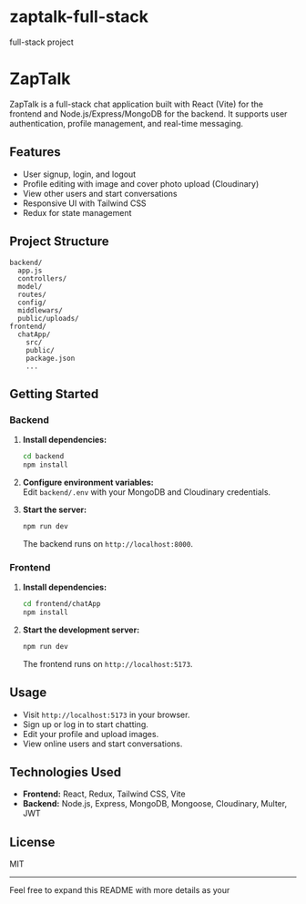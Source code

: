 # zaptalk-full-stack
full-stack project
# ZapTalk

ZapTalk is a full-stack chat application built with React (Vite) for the frontend and Node.js/Express/MongoDB for the backend. It supports user authentication, profile management, and real-time messaging.

## Features

- User signup, login, and logout
- Profile editing with image and cover photo upload (Cloudinary)
- View other users and start conversations
- Responsive UI with Tailwind CSS
- Redux for state management

## Project Structure

```
backend/
  app.js
  controllers/
  model/
  routes/
  config/
  middlewars/
  public/uploads/
frontend/
  chatApp/
    src/
    public/
    package.json
    ...
```

## Getting Started

### Backend

1. **Install dependencies:**
   ```sh
   cd backend
   npm install
   ```
2. **Configure environment variables:**  
   Edit `backend/.env` with your MongoDB and Cloudinary credentials.

3. **Start the server:**
   ```sh
   npm run dev
   ```
   The backend runs on `http://localhost:8000`.

### Frontend

1. **Install dependencies:**
   ```sh
   cd frontend/chatApp
   npm install
   ```
2. **Start the development server:**
   ```sh
   npm run dev
   ```
   The frontend runs on `http://localhost:5173`.

## Usage

- Visit `http://localhost:5173` in your browser.
- Sign up or log in to start chatting.
- Edit your profile and upload images.
- View online users and start conversations.

## Technologies Used

- **Frontend:** React, Redux, Tailwind CSS, Vite
- **Backend:** Node.js, Express, MongoDB, Mongoose, Cloudinary, Multer, JWT

## License

MIT

---

Feel free to expand this README with more details as your
